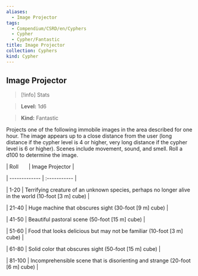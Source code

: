 ```yaml
---
aliases:
  - Image Projector
tags:
  - Compendium/CSRD/en/Cyphers
  - Cypher
  - Cypher/Fantastic
title: Image Projector
collection: Cyphers
kind: Cypher
---
```

## Image Projector    
>[!info] Stats    
> **Level:** 1d6    
> **Kind:** Fantastic  
    
Projects one of the following immobile images in the area described for one hour. The image appears up to a close distance from the user (long distance if the cypher level is 4 or higher, very long distance if the cypher level is 6 or higher). Scenes include movement, sound, and smell. Roll a d100 to determine the image.    
  
|  Roll &nbsp; &nbsp; &nbsp; | Image Projector  |    
| ------------- | :----------- |    
| 1-20 | Terrifying creature of an unknown species, perhaps no longer alive in the world (10-foot [3 m] cube) |    
| 21-40 | Huge machine that obscures sight (30-foot [9 m] cube) |    
| 41-50 | Beautiful pastoral scene (50-foot [15 m] cube) |    
| 51-60 | Food that looks delicious but may not be familiar (10-foot [3 m] cube) |    
| 61-80 | Solid color that obscures sight (50-foot [15 m] cube) |    
| 81-100 | Incomprehensible scene that is disorienting and strange (20-foot [6 m] cube) |